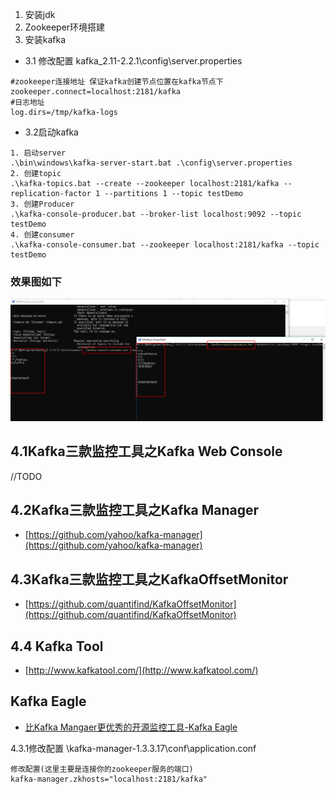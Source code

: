 1. 安装jdk
2. Zookeeper环境搭建
3. 安装kafka
- 3.1 修改配置 kafka_2.11-2.2.1\config\server.properties
```
#zookeeper连接地址 保证kafka创建节点位置在kafka节点下
zookeeper.connect=localhost:2181/kafka
#日志地址
log.dirs=/tmp/kafka-logs
```
- 3.2启动kafka
```
1. 启动server
.\bin\windows\kafka-server-start.bat .\config\server.properties
2. 创建topic
.\kafka-topics.bat --create --zookeeper localhost:2181/kafka --replication-factor 1 --partitions 1 --topic testDemo
3. 创建Producer
.\kafka-console-producer.bat --broker-list localhost:9092 --topic testDemo
4. 创建consumer
.\kafka-console-consumer.bat --zookeeper localhost:2181/kafka --topic testDemo
``` 

### 效果图如下
![avatar](https://github.com/sanwancoder/tech_study/blob/master/images/windows%E4%B8%8Bkafka%E6%B6%88%E6%81%AF.jpg?raw=true)


## 4.1Kafka三款监控工具之Kafka Web Console
//TODO 

## 4.2Kafka三款监控工具之Kafka Manager
- [https://github.com/yahoo/kafka-manager](https://github.com/yahoo/kafka-manager)

## 4.3Kafka三款监控工具之KafkaOffsetMonitor
- [https://github.com/quantifind/KafkaOffsetMonitor](https://github.com/quantifind/KafkaOffsetMonitor)

## 4.4 Kafka Tool
- [http://www.kafkatool.com/](http://www.kafkatool.com/)

## Kafka Eagle

- [比Kafka Mangaer更优秀的开源监控工具-Kafka Eagle](https://www.cnblogs.com/yinzhengjie/p/9957389.html)

4.3.1修改配置 \kafka-manager-1.3.3.17\conf\application.conf 
```
修改配置(这里主要是连接你的zookeeper服务的端口)
kafka-manager.zkhosts="localhost:2181/kafka"
```